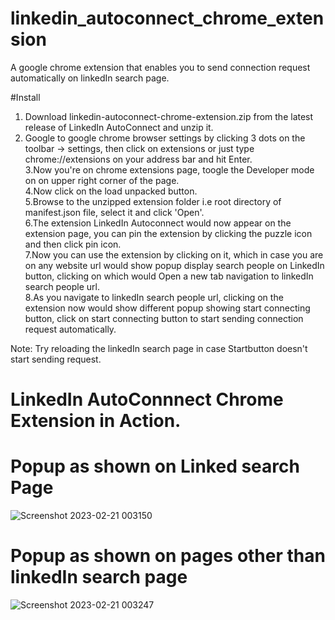 # linkedin_autoconnect_chrome_extension
A google chrome extension that enables you to send connection request automatically on linkedIn search page.


#Install
1. Download linkedin-autoconnect-chrome-extension.zip from the latest release of LinkedIn AutoConnect and unzip it. <br/>
2. Google to google chrome browser settings by clicking 3 dots on the toolbar -> settings, then click on extensions or just type chrome://extensions on your address bar and hit Enter.  <br/>
3.Now you're on chrome extensions page, toogle the Developer mode on on upper right corner of the page.  <br/>
4.Now click on the load unpacked button.  <br/>
5.Browse to the unzipped extension folder i.e root directory of manifest.json file, select it and click 'Open'. <br/>
6.The extension  LinkedIn Autoconnect would now appear on the extension page, you can pin the extension by clicking the puzzle icon and then click pin icon. <br/>
7.Now you can use the extension by clicking on it, which in case you are on any website url would show popup display search people on LinkedIn button, clicking on which would Open a new tab navigation to linkedIn search people url.  <br/>
8.As you navigate to linkedIn search people url, clicking on the extension now would show different popup showing start connecting button, click on start connecting button to start sending connection request automatically. <br/>

Note: Try reloading the linkedIn search page in case Startbutton doesn't start sending request. 

# LinkedIn AutoConnnect Chrome Extension in Action.




# Popup as shown on Linked search Page
![Screenshot 2023-02-21 003150](https://user-images.githubusercontent.com/37264147/220187291-4554c49f-bdb0-4ab6-a7fe-10a0f8d97e8e.jpg)

# Popup as shown on pages other than linkedIn search page
![Screenshot 2023-02-21 003247](https://user-images.githubusercontent.com/37264147/220187451-169f13ab-c9b9-4e84-bb5d-7c1efede9297.jpg)

